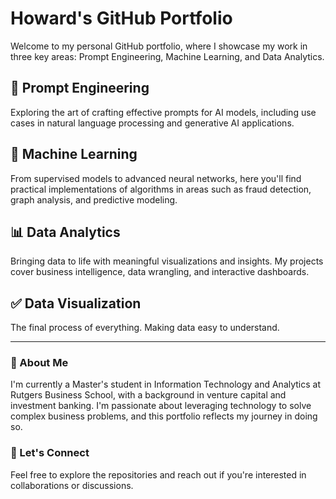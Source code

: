 # Howard's GitHub Portfolio

Welcome to my personal GitHub portfolio, where I showcase my work in three key areas: Prompt Engineering, Machine Learning, and Data Analytics.  

## 🚀 Prompt Engineering
Exploring the art of crafting effective prompts for AI models, including use cases in natural language processing and generative AI applications.

## 🤖 Machine Learning
From supervised models to advanced neural networks, here you'll find practical implementations of algorithms in areas such as fraud detection, graph analysis, and predictive modeling.

## 📊 Data Analytics
Bringing data to life with meaningful visualizations and insights. My projects cover business intelligence, data wrangling, and interactive dashboards.

## ✅ Data Visualization
The final process of everything. Making data easy to understand.

---

### 📌 About Me
I'm currently a Master's student in Information Technology and Analytics at Rutgers Business School, with a background in venture capital and investment banking. I'm passionate about leveraging technology to solve complex business problems, and this portfolio reflects my journey in doing so.

### 🔗 Let's Connect
Feel free to explore the repositories and reach out if you're interested in collaborations or discussions.

